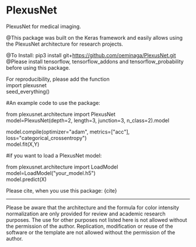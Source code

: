 # PlexusNet
PlexusNet for medical imaging.

@This package was built on the Keras framework and easily allows using the PlexusNet architecture for research projects.

@To Install: pip3 install git+https://github.com/oeminaga/PlexusNet.git <br />
@Please install tensorflow, tensorflow_addons and tensorflow_probability before using this package. <br />

For reproducibility, please add the function<br />
import plexusnet<br />
seed_everything()<br />

#An example code to use the package: 

from plexusnet.architecture import PlexusNet <br />
model=PlexusNet(depth=2, length=3, junction=3, n_class=2).model <br />

model.compile(optimizer="adam", metrics=["acc"], loss="categorical_crossentropy") <br />
model.fit(X,Y)<br />

#if you want to load a PlexusNet model:

from plexusnet.architecture import LoadModel<br />
model=LoadModel("your_model.h5")<br />
model.predict(X)<br />

Please cite, when you use this package:
{cite}
__________
Please be aware that the architecture and the formula for color intensity normalization are only provided for review and academic research purposes. The use for other purposes not listed here is not allowed without the permission of the author. Replication, modification or reuse of the software or the template are not allowed without the permission of the author.
